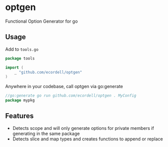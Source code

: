 # optgen

Functional Option Generator for go

## Usage

Add to `tools.go`

```go
package tools

import (
	_ "github.com/ecordell/optgen"
)
```

Anywhere in your codebase, call optgen via go:generate
```go
//go:generate go run github.com/ecordell/optgen . MyConfig 
package mypkg
```

## Features

- Detects scope and will only generate options for private members if generating in the same package 
- Detects slice and map types and creates functions to append or replace